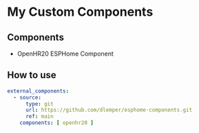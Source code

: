 # My Custom Components

## Components

* OpenHR20 ESPHome Component

## How to use

```yaml
external_components:
  - source:
      type: git
      url: https://github.com/dlemper/esphome-components.git
      ref: main
    components: [ openhr20 ]
```
